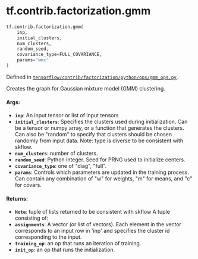 <div itemscope itemtype="http://developers.google.com/ReferenceObject">
<meta itemprop="name" content="tf.contrib.factorization.gmm" />
<meta itemprop="path" content="Stable" />
</div>

# tf.contrib.factorization.gmm

``` python
tf.contrib.factorization.gmm(
    inp,
    initial_clusters,
    num_clusters,
    random_seed,
    covariance_type=FULL_COVARIANCE,
    params='wmc'
)
```



Defined in [`tensorflow/contrib/factorization/python/ops/gmm_ops.py`](/code/stable/tensorflow/contrib/factorization/python/ops/gmm_ops.py).

Creates the graph for Gaussian mixture model (GMM) clustering.

#### Args:

* <b>`inp`</b>: An input tensor or list of input tensors
* <b>`initial_clusters`</b>: Specifies the clusters used during
    initialization. Can be a tensor or numpy array, or a function
    that generates the clusters. Can also be "random" to specify
    that clusters should be chosen randomly from input data. Note: type
    is diverse to be consistent with skflow.
* <b>`num_clusters`</b>: number of clusters.
* <b>`random_seed`</b>: Python integer. Seed for PRNG used to initialize centers.
* <b>`covariance_type`</b>: one of "diag", "full".
* <b>`params`</b>: Controls which parameters are updated in the training
    process. Can contain any combination of "w" for weights, "m" for
    means, and "c" for covars.


#### Returns:

* <b>`Note`</b>: tuple of lists returned to be consistent with skflow
  A tuple consisting of:
* <b>`assignments`</b>: A vector (or list of vectors). Each element in the vector
    corresponds to an input row in 'inp' and specifies the cluster id
    corresponding to the input.
* <b>`training_op`</b>: an op that runs an iteration of training.
* <b>`init_op`</b>: an op that runs the initialization.